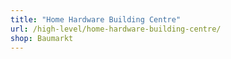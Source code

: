 ```yaml
---
title: "Home Hardware Building Centre"
url: /high-level/home-hardware-building-centre/
shop: Baumarkt
---
```

